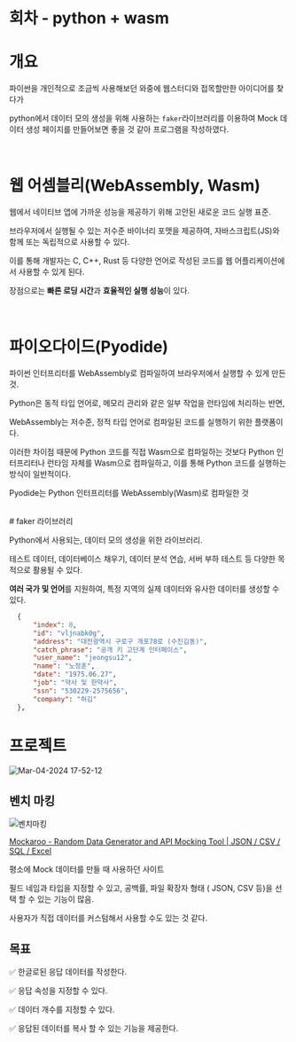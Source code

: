 # 회차 - python + wasm

# 개요

파이썬을 개인적으로 조금씩 사용해보던 와중에 웹스터디와 접목할만한 아이디어를 찾다가

python에서 데이터 모의 생성을 위해 사용하는 `faker`라이브러리를 이용하여 Mock 데이터 생성 페이지를 만들어보면 좋을 것 같아 프로그램을 작성하였다.

<br />

# 웹 어셈블리(WebAssembly, Wasm)

웹에서 네이티브 앱에 가까운 성능을 제공하기 위해 고안된 새로운 코드 실행 표준.

브라우저에서 실행될 수 있는 저수준 바이너리 포맷을 제공하여, 자바스크립트(JS)와 함께 또는 독립적으로 사용할 수 있다.

이를 통해 개발자는 C, C++, Rust 등 다양한 언어로 작성된 코드를 웹 어플리케이션에서 사용할 수 있게 된다.

장점으로는 **빠른 로딩 시간**과 **효율적인 실행 성능**이 있다.

<br />

# 파이오다이드(Pyodide)

파이썬 인터프리터를 WebAssembly로 컴파일하여 브라우저에서 실행할 수 있게 만든 것.

Python은 동적 타입 언어로, 메모리 관리와 같은 일부 작업을 런타임에 처리하는 반면,

WebAssembly는 저수준, 정적 타입 언어로 컴파일된 코드를 실행하기 위한 플랫폼이다.

이러한 차이점 때문에 Python 코드를 직접 Wasm으로 컴파일하는 것보다 Python 인터프리터나 런타임 자체를 Wasm으로 컴파일하고, 이를 통해 Python 코드를 실행하는 방식이 일반적이다.

Pyodide는 Python 인터프리터를 WebAssembly(Wasm)로 컴파일한 것

<br />
# faker 라이브러리

Python에서 사용되는, 데이터 모의 생성을 위한 라이브러리.

테스트 데이터, 데이터베이스 채우기, 데이터 분석 연습, 서버 부하 테스트 등 다양한 목적으로 활용될 수 있다.

**여러 국가 및 언어**를 지원하여, 특정 지역의 실제 데이터와 유사한 데이터를 생성할 수 있다.

```json
  {
      "index": 0,
      "id": "vljnabk0g",
      "address": "대전광역시 구로구 개포78로 (수진김동)",
      "catch_phrase": "공개 키 고단계 인터페이스",
      "user_name": "jeongsu12",
      "name": "노정훈",
      "date": "1975.06.27",
      "job": "약사 및 한약사",
      "ssn": "530229-2575656",
      "company": "허김"
  },
```

# 프로젝트
![Mar-04-2024 17-52-12](https://github.com/didxodnr0769-bom/-Python-pyodide/assets/54312928/e5ad815c-a6f7-401a-b6c8-0f74c6e7b69a)



## 벤치 마킹
![벤치마킹](https://github.com/didxodnr0769-bom/-Python-pyodide/assets/54312928/52a3930f-4bad-4f4a-ad30-f01a15b89543)

[Mockaroo - Random Data Generator and API Mocking Tool | JSON / CSV / SQL / Excel](https://www.mockaroo.com/)

평소에 Mock 데이터를 만들 때 사용하던 사이트

필드 네임과 타입을 지정할 수 있고, 공백률, 파일 확장자 형태 ( JSON, CSV 등)을 선택 할 수 있는 기능이 많음.

사용자가 직접 데이터를 커스텀해서 사용할 수도 있는 것 같다.

## 목표

✅ 한글로된 응답 데이터를 작성한다.

✅ 응답 속성을 지정할 수 있다.

✅ 데이터 개수를 지정할 수 있다.

✅ 응답된 데이터를 복사 할 수 있는 기능을 제공한다.

